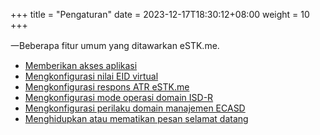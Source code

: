 +++
title = "Pengaturan"
date =  2023-12-17T18:30:12+08:00
weight = 10
+++

一Beberapa fitur umum yang ditawarkan eSTK.me.

- [Memberikan akses aplikasi](./ara-m-sha1)
- [Mengkonfigurasi nilai EID virtual](./virtual-eid)
- [Mengkonfigurasi respons ATR eSTK.me](./atr-mode)
- [Mengkonfigurasi mode operasi domain ISD-R ](./isd-r-mode)
- [Mengkonfigurasi perilaku domain manajemen ECASD](./ecasd-mode)
- [Menghidupkan atau mematikan pesan selamat datang](./hint-mode)
